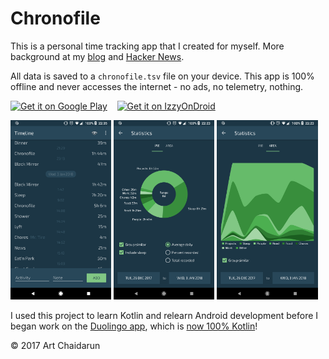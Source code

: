 # Chronofile

This is a personal time tracking app that I created for myself. More background at my [blog](https://chaidarun.com/ten-years-of-logging-my-life) and [Hacker News](https://news.ycombinator.com/item?id=29692087).

All data is saved to a `chronofile.tsv` file on your device. This app is 100% offline and never accesses the internet - no ads, no telemetry, nothing.

<p><a href="https://play.google.com/store/apps/details?id=com.chaidarun.chronofile"><img alt="Get it on Google Play" src="https://github.com/user-attachments/assets/9e4f0788-8bab-420e-a374-5d4ba8814b91" height="50px" style="vertical-align:top" /></a>&nbsp;&nbsp;&nbsp;&nbsp;<a href="https://apt.izzysoft.de/fdroid/index/apk/com.chaidarun.chronofile"><img alt="Get it on IzzyOnDroid" src="https://gitlab.com/IzzyOnDroid/repo/-/raw/master/assets/IzzyOnDroidButtonGreyBorder_nofont.png" height="50px" /></a></p>

<img alt="Timeline" src="https://raw.githubusercontent.com/artnc/chronofile/master/fastlane/metadata/android/en-US/images/phoneScreenshots/01.png" width="32%"> <img alt="Pie chart" src="https://raw.githubusercontent.com/artnc/chronofile/master/fastlane/metadata/android/en-US/images/phoneScreenshots/02.png" width="32%"> <img alt="Area chart" src="https://raw.githubusercontent.com/artnc/chronofile/master/fastlane/metadata/android/en-US/images/phoneScreenshots/03.png" width="32%">

I used this project to learn Kotlin and relearn Android development before I began work on the [Duolingo app](https://play.google.com/store/apps/details?id=com.duolingo), which is [now 100% Kotlin](https://blog.duolingo.com/migrating-duolingos-android-app-to-100-kotlin/)!

© 2017 Art Chaidarun
